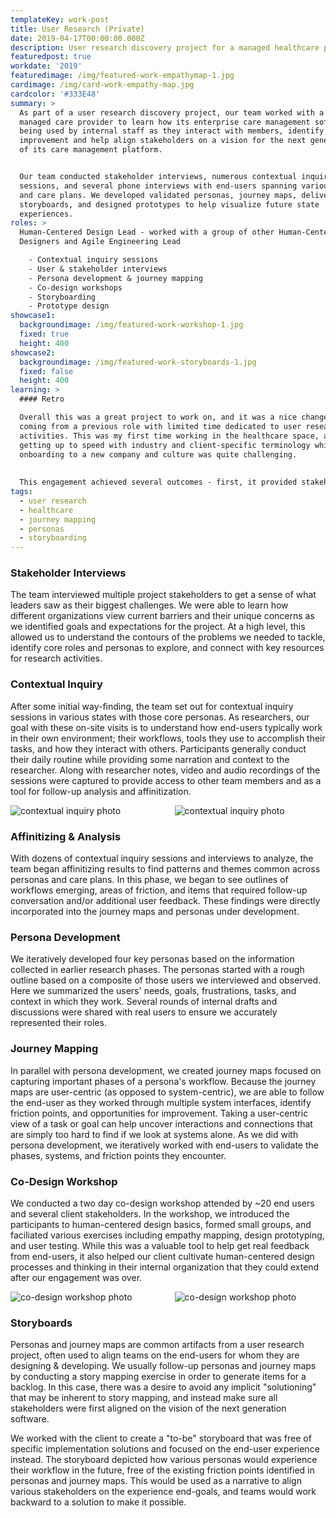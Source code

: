 ```yaml
---
templateKey: work-post
title: User Research (Private)
date: 2019-04-17T00:00:00.000Z
description: User research discovery project for a managed healthcare provider
featuredpost: true
workdate: '2019'
featuredimage: /img/featured-work-empathymap-1.jpg
cardimage: /img/card-work-empathy-map.jpg
cardcolor: '#333E48'
summary: >
  As part of a user research discovery project, our team worked with a large
  managed care provider to learn how its enterprise care management software is
  being used by internal staff as they interact with members, identify areas for
  improvement and help align stakeholders on a vision for the next generation
  of its care management platform.  


  Our team conducted stakeholder interviews, numerous contextual inquiry
  sessions, and several phone interviews with end-users spanning various states
  and care plans. We developed validated personas, journey maps, delivered
  storyboards, and designed prototypes to help visualize future state
  experiences.
roles: >
  Human-Centered Design Lead - worked with a group of other Human-Centered
  Designers and Agile Engineering Lead 

    - Contextual inquiry sessions
    - User & stakeholder interviews
    - Persona development & journey mapping
    - Co-design workshops
    - Storyboarding
    - Prototype design
showcase1:
  backgroundimage: /img/featured-work-workshop-1.jpg
  fixed: true
  height: 400
showcase2:
  backgroundimage: /img/featured-work-storyboards-1.jpg
  fixed: false
  height: 400
learning: >
  #### Retro

  Overall this was a great project to work on, and it was a nice change of pace
  coming from a previous role with limited time dedicated to user research
  activities. This was my first time working in the healthcare space, and
  getting up to speed with industry and client-specific terminology while
  onboarding to a new company and culture was quite challenging.   
  
  
  This engagement achieved several outcomes - first, it provided stakeholders with a more holistic view of key personas, their user flows, and pain points. These insights were sourced from real user feedback gained through numerous interviews and contextual inquiry sessions across multiple states and care plans. By formalizing the journey maps and identifying the users' areas of friction, we were able to provide the client with an objective assessment of the current state of their platform with recommendations and opportunities for improvement.  In addition to the research deliverables and artifacts, we also left behind a roadmap of sorts - by involving a wide range of stakeholders in our process, including a 2-day co-design workshop, we were able to expose the value of human-centered design practices and techniques to various internal teams. Leaving behind the tools and processes to draw from, we also helped mature the client's in-house team as we transitioned the project back to the client.
tags:
  - user research
  - healthcare
  - journey mapping
  - personas
  - storyboarding
---
```

### Stakeholder Interviews
The team interviewed multiple project stakeholders to get a sense of what leaders saw as their biggest challenges. We were able to learn how different organizations view current barriers and their unique concerns as we identified goals and expectations for the project. At a high level, this allowed us to understand the contours of the problems we needed to tackle, identify core roles and personas to explore, and connect with key resources for research activities. 

### Contextual Inquiry
After some initial way-finding, the team set out for contextual inquiry sessions in various states with those core personas. As researchers, our goal with these on-site visits is to understand how end-users typically work in their own environment; their workflows, tools they use to accomplish their tasks, and how they interact with others. Participants generally conduct their daily routine while providing some narration and context to the researcher. Along with researcher notes, video and audio recordings of the sessions were captured to provide access to other team members and as a tool for follow-up analysis and affinitization. 

<div class="columns">
  <div class="column is-6">
    <img class="image img is-rounded" srcset="/img/card-work-ci-1.jpg" alt="contextual inquiry photo" />
  </div>
  <div class="column is-6">
    <img srcset="/img/card-work-ci-2.jpg" alt="contextual inquiry photo" />
  </div>
</div>

### Affinitizing & Analysis
With dozens of contextual inquiry sessions and interviews to analyze, the team began affinitizing results to find patterns and themes common across personas and care plans. In this phase, we began to see outlines of workflows emerging, areas of friction, and items that required follow-up conversation and/or additional user feedback. These findings were directly incorporated into the journey maps and personas under development.

### Persona Development
We iteratively developed four key personas based on the information collected in earlier research phases. The personas started with a rough outline based on a composite of those users we interviewed and observed. Here we summarized the users' needs, goals, frustrations, tasks, and context in which they work. Several rounds of internal drafts and discussions were shared with real users to ensure we accurately represented their roles.     

### Journey Mapping
In parallel with persona development, we created journey maps focused on capturing important phases of a persona's workflow. Because the journey maps are user-centric (as opposed to system-centric), we are able to follow the end-user as they worked through multiple system interfaces, identify friction points, and opportunities for improvement. Taking a user-centric view of a task or goal can help uncover interactions and connections that are simply too hard to find if we look at systems alone. As we did with persona development, we iteratively worked with end-users to validate the phases, systems, and friction points they encounter.   

### Co-Design Workshop
We conducted a two day co-design workshop attended by ~20 end users and several client stakeholders. In the workshop, we introduced the participants to human-centered design basics, formed small groups, and faciliated various exercises including empathy mapping, design prototyping, and user testing. While this was a valuable tool to help get real feedback from end-users, it also helped our client cultivate human-centered design processes and thinking in their internal organization that they could extend after our engagement was over.

<div class="columns">
  <div class="column is-6">
    <img srcset="/img/card-work-co-design-1.jpg" alt="co-design workshop photo" />
  </div>
  <div class="column is-6">
    <img srcset="/img/card-work-co-design-2.jpg" alt="co-design workshop photo" />
  </div>
</div>

### Storyboards
Personas and journey maps are common artifacts from a user research project, often used to align teams on the end-users for whom they are designing & developing. We usually follow-up personas and journey maps by conducting a story mapping exercise in order to generate items for a backlog. In this case, there was a desire to avoid any implicit "solutioning" that may be inherent to story mapping, and instead make sure all stakeholders were first aligned on the vision of the next generation software. 

We worked with the client to create a "to-be" storyboard that was free of specific implementation solutions and focused on the end-user experience instead. The storyboard depicted how various personas would experience their workflow in the future, free of the existing friction points identified in personas and journey maps. This would be used as a narrative to align various stakeholders on the experience end-goals, and teams would work backward to a solution to make it possible.
